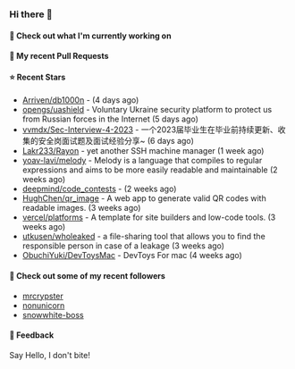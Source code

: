 ### Hi there 👋

#### 👷 Check out what I'm currently working on

#### 🔨 My recent Pull Requests


#### ⭐ Recent Stars

- [Arriven/db1000n](https://github.com/Arriven/db1000n) -  (4 days ago)
- [opengs/uashield](https://github.com/opengs/uashield) - Voluntary Ukraine security platform to protect us from Russian forces in the Internet (5 days ago)
- [vvmdx/Sec-Interview-4-2023](https://github.com/vvmdx/Sec-Interview-4-2023) - 一个2023届毕业生在毕业前持续更新、收集的安全岗面试题及面试经验分享~ (6 days ago)
- [Lakr233/Rayon](https://github.com/Lakr233/Rayon) - yet another SSH machine manager (1 week ago)
- [yoav-lavi/melody](https://github.com/yoav-lavi/melody) - Melody is a language that compiles to regular expressions and aims to be more easily readable and maintainable (2 weeks ago)
- [deepmind/code_contests](https://github.com/deepmind/code_contests) -  (2 weeks ago)
- [HughChen/qr_image](https://github.com/HughChen/qr_image) - A web app to generate valid QR codes with readable images. (3 weeks ago)
- [vercel/platforms](https://github.com/vercel/platforms) - A template for site builders and low-code tools. (3 weeks ago)
- [utkusen/wholeaked](https://github.com/utkusen/wholeaked) - a file-sharing tool that allows you to find the responsible person in case of a leakage (3 weeks ago)
- [ObuchiYuki/DevToysMac](https://github.com/ObuchiYuki/DevToysMac) - DevToys For mac (4 weeks ago)

#### 👯 Check out some of my recent followers

- [mrcrypster](https://github.com/mrcrypster)
- [nonunicorn](https://github.com/nonunicorn)
- [snowwhite-boss](https://github.com/snowwhite-boss)

#### 💬 Feedback

Say Hello, I don't bite!